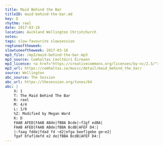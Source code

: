 ```yaml
---
title: Maid Behind the Bar
titleID: maid-behind-the-bar.md
key: D
rhythm: reel
date: 2017-03-16
location: Auckland Wellington Christchurch
notes:
tags: slow-favourite slowsession
regtuneoftheweek:
slowtuneoftheweek: 2017-03-16
mp3_file: /mp3/maid-behind-the-bar.mp3
mp3_source: Comhaltas Ceoltóirí Éireann
mp3_licence: <a href="https://creativecommons.org/licenses/by-nc/2.5/">CC-BY-NC-2.5</a>
mp3_url: https://comhaltas.ie/music/detail/maid_behind_the_bar/
source: Wellington
abc_source: The Session
abc_url: https://thesession.org/tunes/64
abc: |
    X: 1
    T: The Maid Behind The Bar
    R: reel
    M: 4/4
    L: 1/8
    %Z: Modified by Megan Ward
    K: D
    FAAB AFED|FAAB ABde|fBBA Bcde|~f2gf edBA|
    FAAB AFED|FAAB ABde|fBBA BcdB|AFEF D4:|
    |:faag fdde|fdad fd ~d2|efga beef|gebe ge~e2|
    fgaf bfaf|defd e2 de|fBBA BcdB|AFEF D4:|
---
```


